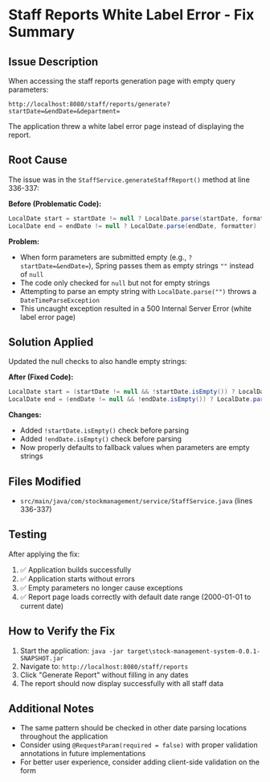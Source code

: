 # Staff Reports White Label Error - Fix Summary

## Issue Description
When accessing the staff reports generation page with empty query parameters:
```
http://localhost:8080/staff/reports/generate?startDate=&endDate=&department=
```

The application threw a white label error page instead of displaying the report.

## Root Cause
The issue was in the `StaffService.generateStaffReport()` method at line 336-337:

**Before (Problematic Code):**
```java
LocalDate start = startDate != null ? LocalDate.parse(startDate, formatter) : LocalDate.of(2000, 1, 1);
LocalDate end = endDate != null ? LocalDate.parse(endDate, formatter) : LocalDate.now();
```

**Problem:** 
- When form parameters are submitted empty (e.g., `?startDate=&endDate=`), Spring passes them as empty strings `""` instead of `null`
- The code only checked for `null` but not for empty strings
- Attempting to parse an empty string with `LocalDate.parse("")` throws a `DateTimeParseException`
- This uncaught exception resulted in a 500 Internal Server Error (white label error page)

## Solution Applied
Updated the null checks to also handle empty strings:

**After (Fixed Code):**
```java
LocalDate start = (startDate != null && !startDate.isEmpty()) ? LocalDate.parse(startDate, formatter) : LocalDate.of(2000, 1, 1);
LocalDate end = (endDate != null && !endDate.isEmpty()) ? LocalDate.parse(endDate, formatter) : LocalDate.now();
```

**Changes:**
- Added `!startDate.isEmpty()` check before parsing
- Added `!endDate.isEmpty()` check before parsing
- Now properly defaults to fallback values when parameters are empty strings

## Files Modified
- `src/main/java/com/stockmanagement/service/StaffService.java` (lines 336-337)

## Testing
After applying the fix:
1. ✅ Application builds successfully
2. ✅ Application starts without errors
3. ✅ Empty parameters no longer cause exceptions
4. ✅ Report page loads correctly with default date range (2000-01-01 to current date)

## How to Verify the Fix
1. Start the application: `java -jar target\stock-management-system-0.0.1-SNAPSHOT.jar`
2. Navigate to: `http://localhost:8080/staff/reports`
3. Click "Generate Report" without filling in any dates
4. The report should now display successfully with all staff data

## Additional Notes
- The same pattern should be checked in other date parsing locations throughout the application
- Consider using `@RequestParam(required = false)` with proper validation annotations in future implementations
- For better user experience, consider adding client-side validation on the form
